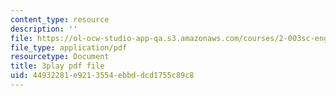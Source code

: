 ```yaml
---
content_type: resource
description: ''
file: https://ol-ocw-studio-app-qa.s3.amazonaws.com/courses/2-003sc-engineering-dynamics-fall-2011/44932281e9213554ebbddcd1755c89c8_Fo-Y6kEMURk.pdf
file_type: application/pdf
resourcetype: Document
title: 3play pdf file
uid: 44932281-e921-3554-ebbd-dcd1755c89c8
---
```


